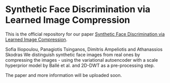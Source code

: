 # Synthetic Face Discrimination via Learned Image Compression

This is the official repository for our paper [Synthetic Face Discrimination via Learned Image Compression](https://www.mdpi.com/1999-4893/17/9/375).

Sofia Iliopoulou, Panagiotis Tsinganos, Dimitris Ampeliotis and Athanassios Skodras
We distinguish synthetic face images from real ones by compressing the images - using the
variational autoencoder with a scale hyperprior model by Ballé et al. and 2D-DWT as a 
pre-processing step.

The paper and more information will be uploaded soon.
